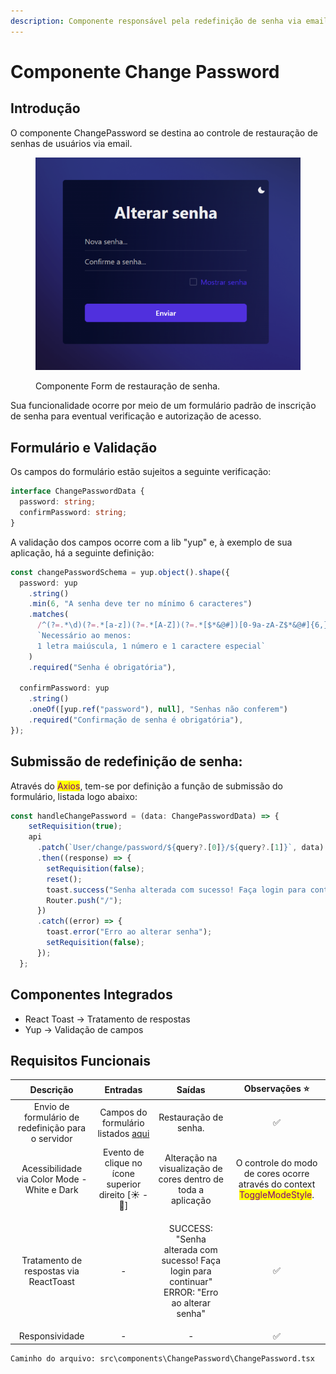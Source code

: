 ```yaml
---
description: Componente responsável pela redefinição de senha via email.
---
```


# Componente Change Password

## Introdução

O componente ChangePassword se destina ao controle de restauração de senhas de usuários via email.

<figure><img src="../../.gitbook/assets/image (2).png" alt=""><figcaption><p>Componente Form de restauração de senha.</p></figcaption></figure>

Sua funcionalidade ocorre por meio de um formulário padrão de inscrição de senha para eventual verificação e autorização de acesso.

## Formulário e Validação

Os campos do formulário estão sujeitos a seguinte verificação:

```typescript
interface ChangePasswordData {
  password: string;
  confirmPassword: string;
}
```

A validação dos campos ocorre com a lib "yup" e, à exemplo de sua aplicação, há a seguinte definição:

```typescript
const changePasswordSchema = yup.object().shape({
  password: yup
    .string()
    .min(6, "A senha deve ter no mínimo 6 caracteres")
    .matches(
      /^(?=.*\d)(?=.*[a-z])(?=.*[A-Z])(?=.*[$*&@#])[0-9a-zA-Z$*&@#]{6,}$/,
      `Necessário ao menos: 
      1 letra maiúscula, 1 número e 1 caractere especial`
    )
    .required("Senha é obrigatória"),

  confirmPassword: yup
    .string()
    .oneOf([yup.ref("password"), null], "Senhas não conferem")
    .required("Confirmação de senha é obrigatória"),
});
```

## Submissão de redefinição de senha:

Através do <mark style="color:purple;">Axios</mark>, <mark style="color:purple;"></mark> tem-se por definição a função de submissão do formulário, listada logo abaixo:

```typescript
const handleChangePassword = (data: ChangePasswordData) => {
    setRequisition(true);
    api
      .patch(`User/change/password/${query?.[0]}/${query?.[1]}`, data)
      .then((response) => {
        setRequisition(false);
        reset();
        toast.success("Senha alterada com sucesso! Faça login para continuar");
        Router.push("/");
      })
      .catch((error) => {
        toast.error("Erro ao alterar senha");
        setRequisition(false);
      });
  };
```

## Componentes Integrados

* React Toast -> Tratamento de respostas
* Yup -> Validação de campos

## Requisitos Funcionais

|                      Descrição                     |                                          Entradas                                          |                                                   Saídas                                                  |                                               Observações ⭐                                               |
| :------------------------------------------------: | :----------------------------------------------------------------------------------------: | :-------------------------------------------------------------------------------------------------------: | :-------------------------------------------------------------------------------------------------------: |
| Envio de formulário de redefinição para o servidor | Campos do formulário listados [aqui](componente-change-password.md#formulario-e-validacao) |                                           Restauração de senha.                                           |                                                     ✅                                                     |
|    Acessibilidade via Color Mode - White e Dark    |                    Evento de clique no ícone superior direito \[☀ - 🌙]                    |                       Alteração na visualização de cores dentro de toda a aplicação                       | O controle do modo de cores ocorre através do context <mark style="color:purple;">ToggleModeStyle</mark>. |
|       Tratamento de respostas via ReactToast       |                                              -                                             | <p>SUCCESS: "Senha alterada com sucesso! Faça login para continuar"<br>ERROR: "Erro ao alterar senha"</p> |                                                     ✅                                                     |
|                   Responsividade                   |                                              -                                             |                                                     -                                                     |                                                     ✅                                                     |

```
Caminho do arquivo: src\components\ChangePassword\ChangePassword.tsx
```
